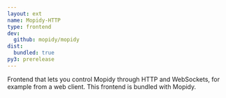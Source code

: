 ```yaml
---
layout: ext
name: Mopidy-HTTP
type: frontend
dev:
  github: mopidy/mopidy
dist:
  bundled: true
py3: prerelease
---
```


Frontend that lets you control Mopidy through HTTP and WebSockets,
for example from a web client.
This frontend is bundled with Mopidy.
